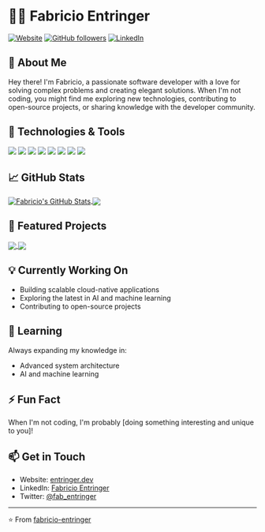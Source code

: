 # 👨‍💻 Fabricio Entringer

[![Website](https://img.shields.io/badge/Website-entringer.dev-blue?style=flat-square&logo=google-chrome)](https://entringer.dev)
[![GitHub followers](https://img.shields.io/github/followers/fabricio-entringer?logo=GitHub&style=flat-square)](https://github.com/fabricio-entringer)
[![LinkedIn](https://img.shields.io/badge/LinkedIn-Fabricio%20Entringer-blue?style=flat-square&logo=linkedin)](https://linkedin.com/in/fabricio-entringer)

## 💫 About Me

Hey there! I'm Fabricio, a passionate software developer with a love for solving complex problems and creating elegant solutions. When I'm not coding, you might find me exploring new technologies, contributing to open-source projects, or sharing knowledge with the developer community.

## 🔧 Technologies & Tools

![](https://img.shields.io/badge/Code-JavaScript-informational?style=flat&logo=javascript&logoColor=white&color=2bbc8a)
![](https://img.shields.io/badge/Code-Java-informational?style=flat&logo=java&logoColor=white&color=2bbc8a)
![](https://img.shields.io/badge/Code-Python-informational?style=flat&logo=python&logoColor=white&color=2bbc8a)
![](https://img.shields.io/badge/Framework-React-informational?style=flat&logo=react&logoColor=white&color=2bbc8a)
![](https://img.shields.io/badge/Framework-Spring-informational?style=flat&logo=spring&logoColor=white&color=2bbc8a)
![](https://img.shields.io/badge/Tools-Docker-informational?style=flat&logo=docker&logoColor=white&color=2bbc8a)
![](https://img.shields.io/badge/Tools-Kubernetes-informational?style=flat&logo=kubernetes&logoColor=white&color=2bbc8a)
![](https://img.shields.io/badge/Cloud-AWS-informational?style=flat&logo=amazon-aws&logoColor=white&color=2bbc8a)

## 📈 GitHub Stats

<a href="https://github.com/fabricio-entringer">
  <img align="center" src="https://github-readme-stats.vercel.app/api?username=fabricio-entringer&show_icons=true&line_height=40&count_private=true&title_color=ffffff&text_color=c9cacc&icon_color=2bbc8a&bg_color=1d1f21" alt="Fabricio's GitHub Stats" />
</a>
<a href="https://github.com/fabricio-entringer">
  <img align="center" src="https://github-readme-stats.vercel.app/api/top-langs/?username=fabricio-entringer&hide=html,css&line_height=40&title_color=ffffff&text_color=c9cacc&icon_color=2bbc8a&bg_color=1d1f21&langs_count=10" />
</a>

## 🚀 Featured Projects

<a href="https://github.com/fabricio-entringer/linkedin-agent">
  <img align="center" src="https://github-readme-stats.vercel.app/api/pin/?username=fabricio-entringer&repo=linkedin-agent&title_color=ffffff&text_color=c9cacc&icon_color=2bbc8a&bg_color=1d1f21&line_height=60" />
</a>
<a href="https://github.com/fabricio-entringer/spring-cloud-config-lab">
  <img align="center" src="https://github-readme-stats.vercel.app/api/pin/?username=fabricio-entringer&repo=spring-cloud-config-lab&title_color=ffffff&text_color=c9cacc&icon_color=2bbc8a&bg_color=1d1f21&line_height=60" />
</a>

## 💡 Currently Working On

- Building scalable cloud-native applications
- Exploring the latest in AI and machine learning
- Contributing to open-source projects

## 🌱 Learning

Always expanding my knowledge in:
- Advanced system architecture
- AI and machine learning

## ⚡ Fun Fact

When I'm not coding, I'm probably [doing something interesting and unique to you]!

## 📫 Get in Touch

- Website: [entringer.dev](https://entringer.dev)
- LinkedIn: [Fabricio Entringer](https://www.linkedin.com/in/fabricioentringer/)
- Twitter: [@fab_entringer](https://twitter.com/fab_entringer)

---

⭐️ From [fabricio-entringer](https://github.com/fabricio-entringer)
